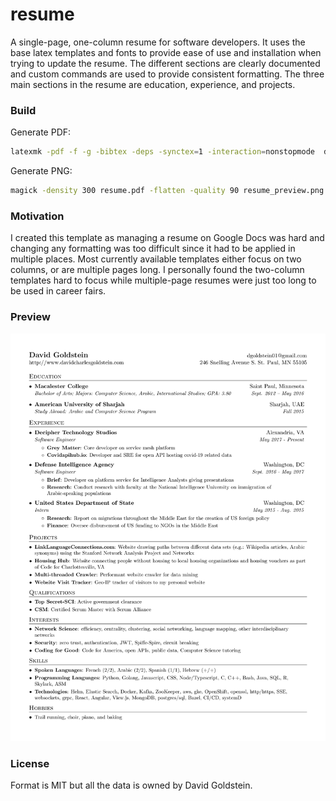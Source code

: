 # resume

A single-page, one-column resume for software developers. It uses the base latex templates and fonts to provide ease of use and installation when trying to update the resume. The different sections are clearly documented and custom commands are used to provide consistent formatting. The three main sections in the resume are education, experience, and projects.

### Build

Generate PDF:

```bash
latexmk -pdf -f -g -bibtex -deps -synctex=1 -interaction=nonstopmode  david_goldstein.tex
```

Generate PNG:

```bash
magick -density 300 resume.pdf -flatten -quality 90 resume_preview.png
```


### Motivation

I created this template as managing a resume on Google Docs was hard and changing any formatting was too difficult since it had to be applied in multiple places. Most currently available templates either focus on two columns, or are multiple pages long. I personally found the two-column templates hard to focus while multiple-page resumes were just too long to be used in career fairs.

### Preview
![Resume Screenshot](./resume_preview.png)

### License
Format is MIT but all the data is owned by David Goldstein.
